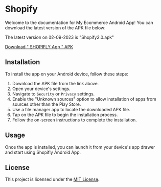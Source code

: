 
# Shopify

Welcome to the documentation for My Ecommerce Android App! You can download the latest version of the APK file below:

The latest version on 02-09-2023 is "Shopify2.0.apk"

[Download " SHOPIFLY App " APK](./shopify2.0.apk)

## Installation

To install the app on your Android device, follow these steps:

1. Download the APK file from the link above.
2. Open your device's settings.
3. Navigate to `Security` or `Privacy` settings.
4. Enable the "Unknown sources" option to allow installation of apps from sources other than the Play Store.
5. Use a file manager app to locate the downloaded APK file.
6. Tap on the APK file to begin the installation process.
7. Follow the on-screen instructions to complete the installation.

## Usage

Once the app is installed, you can launch it from your device's app drawer and start using Shopifly Android App.

## License

This project is licensed under the [MIT License](./LICENSE).
